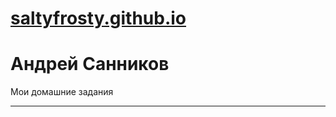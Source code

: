 # [saltyfrosty.github.io](https://github.com/SaltyFrosty/saltyfrosty.github.io "Описание")
# Андрей Санников
Мои домашние задания

---

